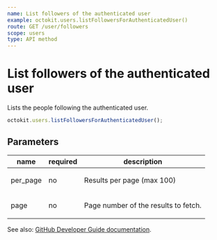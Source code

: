 ```yaml
---
name: List followers of the authenticated user
example: octokit.users.listFollowersForAuthenticatedUser()
route: GET /user/followers
scope: users
type: API method
---
```


# List followers of the authenticated user

Lists the people following the authenticated user.

```js
octokit.users.listFollowersForAuthenticatedUser();
```

## Parameters

<table>
  <thead>
    <tr>
      <th>name</th>
      <th>required</th>
      <th>description</th>
    </tr>
  </thead>
  <tbody>
    <tr><td>per_page</td><td>no</td><td>

Results per page (max 100)

</td></tr>
<tr><td>page</td><td>no</td><td>

Page number of the results to fetch.

</td></tr>
  </tbody>
</table>

See also: [GitHub Developer Guide documentation](https://developer.github.com/v3/users/followers/#list-followers-of-the-authenticated-user).
